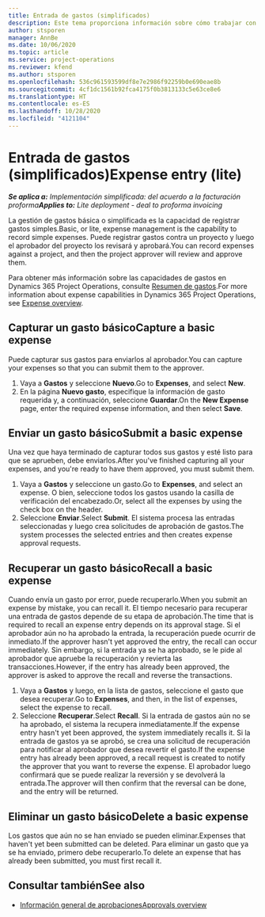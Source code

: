 ```yaml
---
title: Entrada de gastos (simplificados)
description: Este tema proporciona información sobre cómo trabajar con la entrada de gastos en una implementación simplificada.
author: stsporen
manager: AnnBe
ms.date: 10/06/2020
ms.topic: article
ms.service: project-operations
ms.reviewer: kfend
ms.author: stsporen
ms.openlocfilehash: 536c961593599df8e7e2986f92259b0e690eae8b
ms.sourcegitcommit: 4cf1dc1561b92fca4175f0b3813133c5e63ce8e6
ms.translationtype: HT
ms.contentlocale: es-ES
ms.lasthandoff: 10/28/2020
ms.locfileid: "4121104"
---
```

# <a name="expense-entry-lite"></a><span data-ttu-id="28b1f-103">Entrada de gastos (simplificados)</span><span class="sxs-lookup"><span data-stu-id="28b1f-103">Expense entry (lite)</span></span>

<span data-ttu-id="28b1f-104">_**Se aplica a:** Implementación simplificada: del acuerdo a la facturación proforma_</span><span class="sxs-lookup"><span data-stu-id="28b1f-104">_**Applies to:** Lite deployment - deal to proforma invoicing_</span></span>

<span data-ttu-id="28b1f-105">La gestión de gastos básica o simplificada es la capacidad de registrar gastos simples.</span><span class="sxs-lookup"><span data-stu-id="28b1f-105">Basic, or lite, expense management is the capability to record simple expenses.</span></span> <span data-ttu-id="28b1f-106">Puede registrar gastos contra un proyecto y luego el aprobador del proyecto los revisará y aprobará.</span><span class="sxs-lookup"><span data-stu-id="28b1f-106">You can record expenses against a project, and then the project approver will review and approve them.</span></span>

<span data-ttu-id="28b1f-107">Para obtener más información sobre las capacidades de gastos en Dynamics 365 Project Operations, consulte [Resumen de gastos](expense-overview.md).</span><span class="sxs-lookup"><span data-stu-id="28b1f-107">For more information about expense capabilities in Dynamics 365 Project Operations, see [Expense overview](expense-overview.md).</span></span>

## <a name="capture-a-basic-expense"></a><span data-ttu-id="28b1f-108">Capturar un gasto básico</span><span class="sxs-lookup"><span data-stu-id="28b1f-108">Capture a basic expense</span></span>

<span data-ttu-id="28b1f-109">Puede capturar sus gastos para enviarlos al aprobador.</span><span class="sxs-lookup"><span data-stu-id="28b1f-109">You can capture your expenses so that you can submit them to the approver.</span></span>

1. <span data-ttu-id="28b1f-110">Vaya a **Gastos** y seleccione **Nuevo**.</span><span class="sxs-lookup"><span data-stu-id="28b1f-110">Go to **Expenses**, and select **New**.</span></span>
2. <span data-ttu-id="28b1f-111">En la página **Nuevo gasto**, especifique la información de gasto requerida y, a continuación, seleccione **Guardar**.</span><span class="sxs-lookup"><span data-stu-id="28b1f-111">On the **New Expense** page, enter the required expense information, and then select **Save**.</span></span>

## <a name="submit-a-basic-expense"></a><span data-ttu-id="28b1f-112">Enviar un gasto básico</span><span class="sxs-lookup"><span data-stu-id="28b1f-112">Submit a basic expense</span></span>

<span data-ttu-id="28b1f-113">Una vez que haya terminado de capturar todos sus gastos y esté listo para que se aprueben, debe enviarlos.</span><span class="sxs-lookup"><span data-stu-id="28b1f-113">After you've finished capturing all your expenses, and you're ready to have them approved, you must submit them.</span></span>

1. <span data-ttu-id="28b1f-114">Vaya a **Gastos** y seleccione un gasto.</span><span class="sxs-lookup"><span data-stu-id="28b1f-114">Go to **Expenses**, and select an expense.</span></span> <span data-ttu-id="28b1f-115">O bien, seleccione todos los gastos usando la casilla de verificación del encabezado.</span><span class="sxs-lookup"><span data-stu-id="28b1f-115">Or, select all the expenses by using the check box on the header.</span></span>
2. <span data-ttu-id="28b1f-116">Seleccione **Enviar**.</span><span class="sxs-lookup"><span data-stu-id="28b1f-116">Select **Submit**.</span></span> <span data-ttu-id="28b1f-117">El sistema procesa las entradas seleccionadas y luego crea solicitudes de aprobación de gastos.</span><span class="sxs-lookup"><span data-stu-id="28b1f-117">The system processes the selected entries and then creates expense approval requests.</span></span>

## <a name="recall-a-basic-expense"></a><span data-ttu-id="28b1f-118">Recuperar un gasto básico</span><span class="sxs-lookup"><span data-stu-id="28b1f-118">Recall a basic expense</span></span>

<span data-ttu-id="28b1f-119">Cuando envía un gasto por error, puede recuperarlo.</span><span class="sxs-lookup"><span data-stu-id="28b1f-119">When you submit an expense by mistake, you can recall it.</span></span> <span data-ttu-id="28b1f-120">El tiempo necesario para recuperar una entrada de gastos depende de su etapa de aprobación.</span><span class="sxs-lookup"><span data-stu-id="28b1f-120">The time that is required to recall an expense entry depends on its approval stage.</span></span>  <span data-ttu-id="28b1f-121">Si el aprobador aún no ha aprobado la entrada, la recuperación puede ocurrir de inmediato.</span><span class="sxs-lookup"><span data-stu-id="28b1f-121">If the approver hasn't yet approved the entry, the recall can occur immediately.</span></span> <span data-ttu-id="28b1f-122">Sin embargo, si la entrada ya se ha aprobado, se le pide al aprobador que apruebe la recuperación y revierta las transacciones.</span><span class="sxs-lookup"><span data-stu-id="28b1f-122">However, if the entry has already been approved, the approver is asked to approve the recall and reverse the transactions.</span></span>

1. <span data-ttu-id="28b1f-123">Vaya a **Gastos** y luego, en la lista de gastos, seleccione el gasto que desea recuperar.</span><span class="sxs-lookup"><span data-stu-id="28b1f-123">Go to **Expenses**, and then, in the list of expenses, select the expense to recall.</span></span>
2. <span data-ttu-id="28b1f-124">Seleccione **Recuperar**.</span><span class="sxs-lookup"><span data-stu-id="28b1f-124">Select **Recall**.</span></span> <span data-ttu-id="28b1f-125">Si la entrada de gastos aún no se ha aprobado, el sistema la recupera inmediatamente.</span><span class="sxs-lookup"><span data-stu-id="28b1f-125">If the expense entry hasn't yet been approved, the system immediately recalls it.</span></span> <span data-ttu-id="28b1f-126">Si la entrada de gastos ya se aprobó, se crea una solicitud de recuperación para notificar al aprobador que desea revertir el gasto.</span><span class="sxs-lookup"><span data-stu-id="28b1f-126">If the expense entry has already been approved, a recall request is created to notify the approver that you want to reverse the expense.</span></span> <span data-ttu-id="28b1f-127">El aprobador luego confirmará que se puede realizar la reversión y se devolverá la entrada.</span><span class="sxs-lookup"><span data-stu-id="28b1f-127">The approver will then confirm that the reversal can be done, and the entry will be returned.</span></span>

## <a name="delete-a-basic-expense"></a><span data-ttu-id="28b1f-128">Eliminar un gasto básico</span><span class="sxs-lookup"><span data-stu-id="28b1f-128">Delete a basic expense</span></span>

<span data-ttu-id="28b1f-129">Los gastos que aún no se han enviado se pueden eliminar.</span><span class="sxs-lookup"><span data-stu-id="28b1f-129">Expenses that haven't yet been submitted can be deleted.</span></span> <span data-ttu-id="28b1f-130">Para eliminar un gasto que ya se ha enviado, primero debe recuperarlo.</span><span class="sxs-lookup"><span data-stu-id="28b1f-130">To delete an expense that has already been submitted, you must first recall it.</span></span>

## <a name="see-also"></a><span data-ttu-id="28b1f-131">Consultar también</span><span class="sxs-lookup"><span data-stu-id="28b1f-131">See also</span></span>

- [<span data-ttu-id="28b1f-132">Información general de aprobaciones</span><span class="sxs-lookup"><span data-stu-id="28b1f-132">Approvals overview</span></span>](../approvals/approvals-overview.md)

